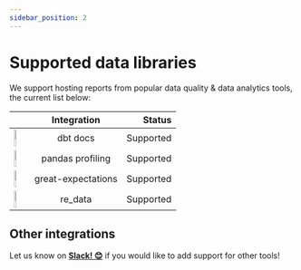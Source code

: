```yaml
---
sidebar_position: 2
---
```


# Supported data libraries

We support hosting reports from popular data quality & data analytics tools, the current list below:

<div class="redata_table">

|      | Integration | Status     |
| :---        |    :----:   |          ---: |
| <img height="30" width="20%" src="https://i0.wp.com/www.scalefree.com/wp-content/uploads/2021/09/dbt-logo.png?ssl=1" />      | dbt docs       | Supported |
| <img height="30" width="20%" src="https://encrypted-tbn0.gstatic.com/images?q=tbn:ANd9GcSSUJqbP1HkvxzScXMs-XyvLvcdkHaLBNuSJBKmxAbdHX_0ouQZLsaqtwO9IqBFISPlz2M&usqp=CAU" />  | pandas profiling        | Supported      |
| <img height="30" width="20%" src="https://encrypted-tbn0.gstatic.com/images?q=tbn:ANd9GcTtfpRE1K3NsDzX7JziITyZV-4Dnl-g_NhuiCPKD50&s" />   | great-expectations        | Supported      |
| <img height="30" width="20%" src="https://docs.getre.io/latest/img/logo_circle.svg" />  | re_data        | Supported      |

</div>


## Other integrations

Let us know on **[Slack! 😊](https://www.getre.io/slack)** if you would like to add support for other tools!
